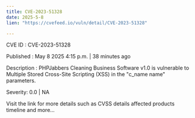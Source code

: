 ```yaml
---
title: CVE-2023-51328
date: 2025-5-8
lien: "https://cvefeed.io/vuln/detail/CVE-2023-51328"

---
```


CVE ID : CVE-2023-51328

Published :  May 8
2025
4:15 p.m. | 38 minutes ago

Description : PHPJabbers Cleaning Business Software v1.0 is vulnerable to Multiple Stored Cross-Site Scripting (XSS) in the "c_name
name" parameters.

Severity: 0.0 | NA

Visit the link for more details
such as CVSS details
affected products
timeline
and more...
